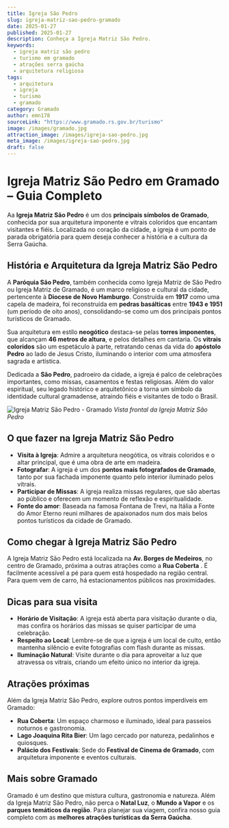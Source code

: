 ```yaml
---
title: Igreja São Pedro
slug: igreja-matriz-sao-pedro-gramado
date: 2025-01-27
published: 2025-01-27
description: Conheça a Igreja Matriz São Pedro.
keywords:
  - igreja matriz são pedro
  - turismo em gramado
  - atrações serra gaúcha
  - arquitetura religiosa
tags:
  - arquitetura
  - igreja
  - turismo
  - gramado
category: Gramado
author: emn178
sourceLink: "https://www.gramado.rs.gov.br/turismo"
image: /images/gramado.jpg
attraction_image: /images/igreja-sao-pedro.jpg
meta_image: /images/igreja-sao-pedro.jpg
draft: false
---
```


# Igreja Matriz São Pedro em Gramado – Guia Completo

Aa **Igreja Matriz São Pedro** é um dos **principais símbolos de Gramado**, conhecida por sua arquitetura imponente e vitrais coloridos que encantam visitantes e fiéis. Localizada no coração da cidade, a igreja é um ponto de parada obrigatória para quem deseja conhecer a história e a cultura da Serra Gaúcha.

## História e Arquitetura da Igreja Matriz São Pedro

A **Paróquia São Pedro**, também conhecida como Igreja Matriz de São Pedro ou Igreja Matriz de Gramado, é um marco religioso e cultural da cidade, pertencente à **Diocese de Novo Hamburgo**. Construída em **1917** como uma capela de madeira, foi reconstruída em **pedras basálticas** entre **1943 e 1951** (um período de oito anos), consolidando-se como um dos principais pontos turísticos de Gramado.

Sua arquitetura em estilo **neogótico** destaca-se pelas **torres imponentes**, que alcançam **46 metros de altura**, e pelos detalhes em cantaria. Os **vitrais coloridos** são um espetáculo à parte, retratando cenas da vida do **apóstolo Pedro** ao lado de Jesus Cristo, iluminando o interior com uma atmosfera sagrada e artística.

Dedicada a **São Pedro**, padroeiro da cidade, a igreja é palco de celebrações importantes, como missas, casamentos e festas religiosas. Além do valor espiritual, seu legado histórico e arquitetônico a torna um símbolo da identidade cultural gramadense, atraindo fiéis e visitantes de todo o Brasil.

![Igreja Matriz São Pedro - Gramado](/images/igreja-sao-pedro.jpg) _Vista frontal da Igreja Matriz São Pedro_

## O que fazer na Igreja Matriz São Pedro

- **Visita à Igreja**: Admire a arquitetura neogótica, os vitrais coloridos e o altar principal, que é uma obra de arte em madeira.
- **Fotografar**: A igreja é um dos **pontos mais fotografados de Gramado**, tanto por sua fachada imponente quanto pelo interior iluminado pelos vitrais.
- **Participar de Missas**: A igreja realiza missas regulares, que são abertas ao público e oferecem um momento de reflexão e espiritualidade.
- **Fonte do amor**: Baseada na famosa Fontana de Trevi, na Itália a Fonte do Amor Eterno reuni milhares de apaixonados num dos mais belos pontos turísticos da cidade de Gramado.

## Como chegar à Igreja Matriz São Pedro

A Igreja Matriz São Pedro está localizada na **Av. Borges de Medeiros**, no centro de Gramado, próxima a outras atrações como a **Rua Coberta** . É facilmente acessível a pé para quem está hospedado na região central. Para quem vem de carro, há estacionamentos públicos nas proximidades.

## Dicas para sua visita

- **Horário de Visitação**: A igreja está aberta para visitação durante o dia, mas confira os horários das missas se quiser participar de uma celebração.
- **Respeito ao Local**: Lembre-se de que a igreja é um local de culto, então mantenha silêncio e evite fotografias com flash durante as missas.
- **Iluminação Natural**: Visite durante o dia para aproveitar a luz que atravessa os vitrais, criando um efeito único no interior da igreja.

## Atrações próximas

Além da Igreja Matriz São Pedro, explore outros pontos imperdíveis em Gramado:

- **Rua Coberta**: Um espaço charmoso e iluminado, ideal para passeios noturnos e gastronomia.
- **Lago Joaquina Rita Bier**: Um lago cercado por natureza, pedalinhos e quiosques.
- **Palácio dos Festivais**: Sede do **Festival de Cinema de Gramado**, com arquitetura imponente e eventos culturais.

## Mais sobre Gramado

Gramado é um destino que mistura cultura, gastronomia e natureza. Além da Igreja Matriz São Pedro, não perca o **Natal Luz**, o **Mundo a Vapor** e os **parques temáticos da região**. Para planejar sua viagem, confira nosso guia completo com as **melhores atrações turísticas da Serra Gaúcha**.
